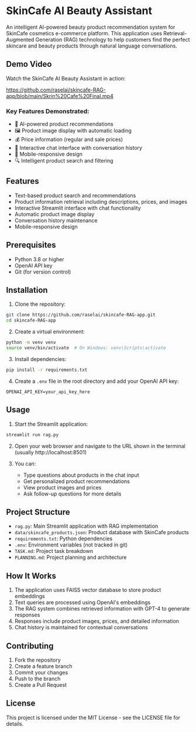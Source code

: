# SkinCafe AI Beauty Assistant

An intelligent AI-powered beauty product recommendation system for SkinCafe cosmetics e-commerce platform. This application uses Retrieval-Augmented Generation (RAG) technology to help customers find the perfect skincare and beauty products through natural language conversations.

## Demo Video

Watch the SkinCafe AI Beauty Assistant in action:

https://github.com/raselai/skincafe-RAG-app/blob/main/Skrin%20Cafe%20Final.mp4

### Key Features Demonstrated:
- 🤖 AI-powered product recommendations
- 🖼️ Product image display with automatic loading
- 💰 Price information (regular and sale prices)
- 💬 Interactive chat interface with conversation history
- 📱 Mobile-responsive design
- 🔍 Intelligent product search and filtering

## Features

- Text-based product search and recommendations
- Product information retrieval including descriptions, prices, and images
- Interactive Streamlit interface with chat functionality
- Automatic product image display
- Conversation history maintenance
- Mobile-responsive design

## Prerequisites

- Python 3.8 or higher
- OpenAI API key
- Git (for version control)

## Installation

1. Clone the repository:
```bash
git clone https://github.com/raselai/skincafe-RAG-app.git
cd skincafe-RAG-app
```

2. Create a virtual environment:
```bash
python -m venv venv
source venv/bin/activate  # On Windows: venv\Scripts\activate
```

3. Install dependencies:
```bash
pip install -r requirements.txt
```

4. Create a `.env` file in the root directory and add your OpenAI API key:
```
OPENAI_API_KEY=your_api_key_here
```

## Usage

1. Start the Streamlit application:
```bash
streamlit run rag.py
```

2. Open your web browser and navigate to the URL shown in the terminal (usually http://localhost:8501)

3. You can:
   - Type questions about products in the chat input
   - Get personalized product recommendations
   - View product images and prices
   - Ask follow-up questions for more details

## Project Structure

- `rag.py`: Main Streamlit application with RAG implementation
- `data/skincafe_products.json`: Product database with SkinCafe products
- `requirements.txt`: Python dependencies
- `.env`: Environment variables (not tracked in git)
- `TASK.md`: Project task breakdown
- `PLANNING.md`: Project planning and architecture

## How It Works

1. The application uses FAISS vector database to store product embeddings
2. Text queries are processed using OpenAI's embeddings
3. The RAG system combines retrieved information with GPT-4 to generate responses
4. Responses include product images, prices, and detailed information
5. Chat history is maintained for contextual conversations

## Contributing

1. Fork the repository
2. Create a feature branch
3. Commit your changes
4. Push to the branch
5. Create a Pull Request

## License

This project is licensed under the MIT License - see the LICENSE file for details. 